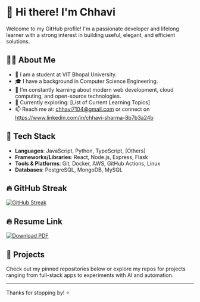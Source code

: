 # 👋 Hi there! I'm Chhavi

Welcome to my GitHub profile! I'm a passionate developer and lifelong learner with a strong interest in building useful, elegant, and efficient solutions.

## 👨‍💻 About Me

- 💼 I am a student at VIT Bhopal University.
- 🎓 I have a background in Computer Science Engineering.
- 🧠 I’m constantly learning about modern web development, cloud computing, and open-source technologies.
- 🌱 Currently exploring: [List of Current Learning Topics]
- 📫 Reach me at: chhavi7104@gmail.com or connect on https://www.linkedin.com/in/chhavi-sharma-8b7b3a24b
## 🔧 Tech Stack

- **Languages**: JavaScript, Python, TypeScript, [Others]
- **Frameworks/Libraries**: React, Node.js, Express, Flask
- **Tools & Platforms**: Git, Docker, AWS, GitHub Actions, Linux
- **Databases**: PostgreSQL, MongoDB, MySQL


## 🔥 GitHub Streak

[![GitHub Streak](https://streak-stats.demolab.com/?user=chhavi7104&theme=radical&cache=clear1)](https://streak-stats.demolab.com/?user=chhavi7104)

## 🔥  Resume Link
[![Download PDF](https://img.shields.io/badge/View-PDF-red)](./Resume%20Chhavi_22BCE10560.pdf)
## 📂 Projects

Check out my pinned repositories below or explore my repos for projects ranging from full-stack apps to experiments with AI and automation.

---

Thanks for stopping by! ⭐

